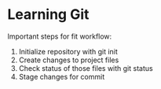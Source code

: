 # Learning Git #

Important steps for fit workflow:

1. Initialize repository with git init
2. Create changes to project files
3. Check status of those files with git status
4. Stage changes for commit
